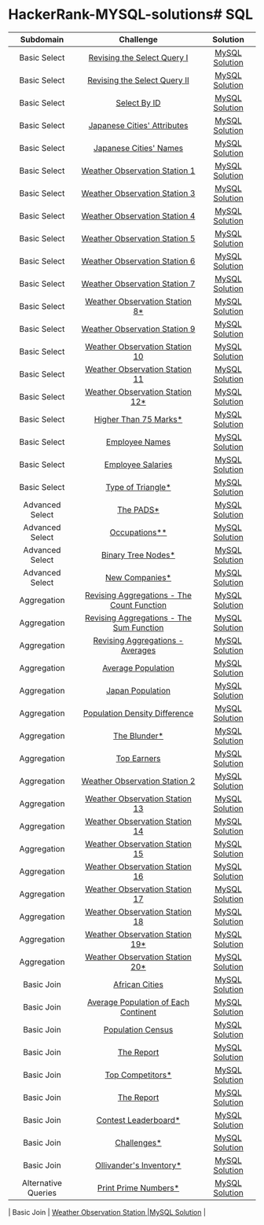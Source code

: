 # HackerRank-MYSQL-solutions# SQL

|      Subdomain      |                                                           Challenge                                                          |                                                                           Solution                                                                          |
|:-------------------:|:----------------------------------------------------------------------------------------------------------------------------:|:-----------------------------------------------------------------------------------------------------------------------------------------------------------:|
|     Basic Select    | [Revising the Select Query I](https://www.hackerrank.com/challenges/revising-the-select-query)                               |[MySQL Solution](https://github.com/EO1026/HackerRank-MYSQL-solutions/blob/fce47689fd55cc91c3df1332ae95e57dbe564428/Select/Revising%20the%20Select%20Query%20I)|
|     Basic Select    | [Revising the Select Query II](https://www.hackerrank.com/challenges/revising-the-select-query-2)                            |[MySQL Solution](https://github.com/EO1026/HackerRank-MYSQL-solutions/blob/fce47689fd55cc91c3df1332ae95e57dbe564428/Select/Revising%20the%20Select%20Query%20II)|
|     Basic Select    | [Select By ID](https://www.hackerrank.com/challenges/select-by-id)                                                           |[MySQL Solution](https://github.com/EO1026/HackerRank-MYSQL-solutions/blob/4d2b380ac3399078d9968facdbd07b0b8fd341d4/Select/Select%20By%20ID) |
|     Basic Select    | [Japanese Cities' Attributes](https://www.hackerrank.com/challenges/japanese-cities-attributes)                              |[MySQL Solution](https://github.com/EO1026/HackerRank-MYSQL-solutions/blob/4d2b380ac3399078d9968facdbd07b0b8fd341d4/Select/Japanese%20Cities'%20Attributes) |
|     Basic Select    | [Japanese Cities' Names](https://www.hackerrank.com/challenges/japanese-cities-name)                                         |[MySQL Solution](https://github.com/EO1026/HackerRank-MYSQL-solutions/blob/4d2b380ac3399078d9968facdbd07b0b8fd341d4/Select/Japanese%20Cities'%20Names) |
|     Basic Select    | [Weather Observation Station 1](https://www.hackerrank.com/challenges/weather-observation-station-1/problem)                                         |[MySQL Solution](https://github.com/EO1026/HackerRank-MYSQL-solutions/blob/29e62d53914de393074059afd47c12c4a1cc352a/Select/Weather%20Observation%20Station%201) |
|     Basic Select    | [Weather Observation Station 3](https://www.hackerrank.com/challenges/weather-observation-station-3/problem)                                         |[MySQL Solution](https://github.com/EO1026/HackerRank-MYSQL-solutions/blob/7f36101f47fd8c57dbbb3c953bc40c709e44ff4a/Select/Weather%20Observation%20Station%203) |
|     Basic Select    | [Weather Observation Station 4](https://www.hackerrank.com/challenges/weather-observation-station-4/problem)                                         |[MySQL Solution](https://github.com/EO1026/HackerRank-MYSQL-solutions/blob/92b4c8672cbf20750fe8e89f58751bac5050a045/Select/Weather%20Observation%20Station%204) |
|     Basic Select    | [Weather Observation Station 5](https://www.hackerrank.com/challenges/weather-observation-station-5/problem)                                         |[MySQL Solution](https://github.com/EO1026/HackerRank-MYSQL-solutions/blob/c24c7daeeb58cc9e0555e8aa69e0d4140e12fdc6/Select/Weather%20Observation%20Station%205) |
|     Basic Select    | [Weather Observation Station 6](https://www.hackerrank.com/challenges/weather-observation-station-6/problem)                                         |[MySQL Solution](https://github.com/EO1026/HackerRank-MYSQL-solutions/blob/5f084675ea6cc3e4f765b5e1a2a3869435c34a8c/Select/Weather%20Observation%20Station%206) |
|     Basic Select    | [Weather Observation Station 7](https://www.hackerrank.com/challenges/weather-observation-station-7/problem)                                         |[MySQL Solution](https://github.com/EO1026/HackerRank-MYSQL-solutions/blob/4493257019626342688beee9053e448172abf4c8/Select/Weather%20Observation%20Station%207) |
|     Basic Select    | [Weather Observation Station 8*](https://www.hackerrank.com/challenges/weather-observation-station-8/problem)                                         |[MySQL Solution](https://github.com/EO1026/HackerRank-MYSQL-solutions/blob/c90de3ea0a0af71223d9dc196e4634b8d9e99478/Select/Weather%20Observation%20Station%208) |
|     Basic Select    | [Weather Observation Station 9](https://www.hackerrank.com/challenges/weather-observation-station-9/problem)                                         |[MySQL Solution](https://github.com/EO1026/HackerRank-MYSQL-solutions/blob/95c7ffd0c38c7df2688d8d0725f2d67d9d5638d0/Select/Weather%20Observation%20Station%209) |
|     Basic Select    | [Weather Observation Station 10](https://www.hackerrank.com/challenges/weather-observation-station-10/problem)                                         |[MySQL Solution](https://github.com/EO1026/HackerRank-MYSQL-solutions/blob/b75b109ab4e4b7a271170d476d8819ab37e531de/Select/Weather%20Observation%20Station%2010) |
|     Basic Select    | [Weather Observation Station 11](https://www.hackerrank.com/challenges/weather-observation-station-11/problem)                                         |[MySQL Solution](https://github.com/EO1026/HackerRank-MYSQL-solutions/blob/38c10f211aa3407c6191ce07ecbcf50415e32630/Select/Weather%20Observation%20Station%2011) |
|     Basic Select    | [Weather Observation Station 12*](https://www.hackerrank.com/challenges/weather-observation-station-12/problem)                                         |[MySQL Solution](https://github.com/EO1026/HackerRank-MYSQL-solutions/blob/bda09103e87208541d6cdabb73a4d3c71bf1bf1d/Select/Weather%20Observation%20Station%2011) |
|     Basic Select    | [Higher Than 75 Marks*](https://www.hackerrank.com/challenges/more-than-75-marks/proble)  |[MySQL Solution](https://github.com/EO1026/HackerRank-MYSQL-solutions/blob/25ce18e0415e9574d42f15edd3f352c08adbf1e2/Select/Higher%20Than%2075%20Marks) |
|     Basic Select    | [Employee Names](https://www.hackerrank.com/challenges/name-of-employees/problem)                                         |[MySQL Solution](https://github.com/EO1026/HackerRank-MYSQL-solutions/blob/5a7cca1d6b317153be9a9d98a789c4b1b7b6271e/Select/Employee%20Names) |
|     Basic Select    | [Employee Salaries](https://www.hackerrank.com/challenges/salary-of-employees/problem)                                         |[MySQL Solution](https://github.com/EO1026/HackerRank-MYSQL-solutions/blob/f4c91278afee83d9daedb33df56319aa6638f5cf/Select/Employee%20Salaries) |
|     Basic Select    | [Type of Triangle*](https://www.hackerrank.com/challenges/what-type-of-triangle/problem)                                         |[MySQL Solution](https://github.com/EO1026/HackerRank-MYSQL-solutions/blob/38c10f211aa3407c6191ce07ecbcf50415e32630/Select/Weather%20Observation%20Station%2011) |
|     Advanced Select    | [The PADS*](https://www.hackerrank.com/challenges/the-pads/problem)                                         |[MySQL Solution](https://github.com/EO1026/HackerRank-MYSQL-solutions/blob/1a9ac8093ccf3d08a41f9c4401b9bfaacc202b23/Select/The%20PADS) |
|     Advanced Select    | [Occupations**](https://www.hackerrank.com/challenges/occupations/problem)                                         |[MySQL Solution](https://www.hackerrank.com/challenges/occupations/forum) |
|     Advanced Select    | [Binary Tree Nodes*](https://www.hackerrank.com/challenges/binary-search-tree-1/problem)                                         |[MySQL Solution](https://github.com/EO1026/HackerRank-MYSQL-solutions/blob/abf79585fa54c4fca4269ed3c4134a59e80e8310/Select/New%20Companies) |
|     Advanced Select    | [New Companies*](https://www.hackerrank.com/challenges/the-company/problem)                                         |[MySQL Solution](https://github.com/EO1026/HackerRank-MYSQL-solutions/blob/e4bd6293dd0ef92404b7efcbc4aa3ba82f86c3e7/Select/New%20Companies) |
|     Aggregation    | [Revising Aggregations - The Count Function](https://www.hackerrank.com/challenges/revising-aggregations-the-count-function/problem)  |[MySQL Solution](https://github.com/EO1026/HackerRank-MYSQL-solutions/blob/a12f911e9471d04a6083d4eec086c1583975ef89/Select/Revising%20Aggregations%20-%20The%20Count%20Function) |
|     Aggregation    | [Revising Aggregations - The Sum Function](https://www.hackerrank.com/challenges/revising-aggregations-sum/problem)                                         |[MySQL Solution](https://github.com/EO1026/HackerRank-MYSQL-solutions/blob/bb323de1881efb74c0b36123be4b2280b23d4e50/Select/Revising%20Aggregations%20-%20The%20Sum%20Function) |
|     Aggregation    | [Revising Aggregations - Averages](https://www.hackerrank.com/challenges/revising-aggregations-the-average-function/problem)                                         |[MySQL Solution](https://github.com/EO1026/HackerRank-MYSQL-solutions/blob/db259aad23760b75a6e1572ac5c3bfe024041bb9/Select/Revising%20Aggregations%20-%20Averages) |
|     Aggregation    | [Average Population](https://www.hackerrank.com/challenges/average-population/problem)                                         |[MySQL Solution](https://github.com/EO1026/HackerRank-MYSQL-solutions/blob/bd22b78ed245109713a5d46a28fd3a49625cab41/Select/Average%20Population) |
|     Aggregation    | [Japan Population](https://www.hackerrank.com/challenges/japan-population/problem)                                         |[MySQL Solution](https://github.com/EO1026/HackerRank-MYSQL-solutions/blob/ac739f3bf3258d24e81231ef6c42d5e17d1f36a6/Select/Japan%20Population) |
|     Aggregation    | [Population Density Difference](https://www.hackerrank.com/challenges/population-density-difference/problem)  |[MySQL Solution](https://github.com/EO1026/HackerRank-MYSQL-solutions/blob/dd32eb10c2bb33a441f4e7a4a0b4f67f1ddc2b65/Select/Population%20Density%20Difference) |
|     Aggregation    | [The Blunder*](https://www.hackerrank.com/challenges/the-blunder/problem)                                         |[MySQL Solution](https://github.com/EO1026/HackerRank-MYSQL-solutions/blob/dd32eb10c2bb33a441f4e7a4a0b4f67f1ddc2b65/Select/The%20Blunder) |
|     Aggregation    | [Top Earners](https://www.hackerrank.com/challenges/earnings-of-employees/problem)                                         |[MySQL Solution](https://github.com/EO1026/HackerRank-MYSQL-solutions/blob/dd32eb10c2bb33a441f4e7a4a0b4f67f1ddc2b65/Select/Top%20Earners) |
|     Aggregation    | [Weather Observation Station 2](https://www.hackerrank.com/challenges/weather-observation-station-2/problem)                                         |[MySQL Solution](https://github.com/EO1026/HackerRank-MYSQL-solutions/blob/dd32eb10c2bb33a441f4e7a4a0b4f67f1ddc2b65/Select/Weather%20Observation%20Station%202) |
|     Aggregation    | [Weather Observation Station 13](https://www.hackerrank.com/challenges/weather-observation-station-13/problem)                                         |[MySQL Solution](https://github.com/EO1026/HackerRank-MYSQL-solutions/blob/dd32eb10c2bb33a441f4e7a4a0b4f67f1ddc2b65/Select/Weather%20Observation%20Station%2013) |
|     Aggregation    | [Weather Observation Station 14](https://www.hackerrank.com/challenges/weather-observation-station-14/problem) |[MySQL Solution](https://github.com/EO1026/HackerRank-MYSQL-solutions/blob/c4a4460c836434885900ef24a79e466af71dc314/Select/Weather%20Observation%20Station%2014) |
|     Aggregation    | [Weather Observation Station 15](https://www.hackerrank.com/challenges/earnings-of-employees/problem)                                         |[MySQL Solution](https://github.com/EO1026/HackerRank-MYSQL-solutions/blob/c4a4460c836434885900ef24a79e466af71dc314/Select/Weather%20Observation%20Station%2015) |
|     Aggregation    | [Weather Observation Station 16](https://www.hackerrank.com/challenges/weather-observation-station-16/problem)                                         |[MySQL Solution](https://github.com/EO1026/HackerRank-MYSQL-solutions/blob/c4a4460c836434885900ef24a79e466af71dc314/Select/Weather%20Observation%20Station%2016) |
|     Aggregation    | [Weather Observation Station 17](https://www.hackerrank.com/challenges/weather-observation-station-17/problem)                                         |[MySQL Solution](https://github.com/EO1026/HackerRank-MYSQL-solutions/blob/c4a4460c836434885900ef24a79e466af71dc314/Select/Weather%20Observation%20Station%2017) |
|     Aggregation    | [Weather Observation Station 18](https://www.hackerrank.com/challenges/weather-observation-station-18/problem)                                         |[MySQL Solution](https://github.com/EO1026/HackerRank-MYSQL-solutions/blob/7dca393c66c1657dcd08c2065811198acef619d7/Select/Weather%20Observation%20Station%2018) |
|     Aggregation    | [Weather Observation Station 19*](https://www.hackerrank.com/challenges/weather-observation-station-19/problem)                                         |[MySQL Solution](https://github.com/EO1026/HackerRank-MYSQL-solutions/blob/e8ea58ca71829cff07489111567454e246edd2b4/Select/Weather%20Observation%20Station%2019) |
|     Aggregation    | [Weather Observation Station 20*](https://www.hackerrank.com/challenges/weather-observation-station-20/problem)                                         |[MySQL Solution](https://github.com/EO1026/HackerRank-MYSQL-solutions/blob/9011f657eb37449868b701dbd6086835eafc2cb8/Select/Weather%20Observation%20Station%2020) |
|     Basic Join    | [African Cities](https://www.hackerrank.com/challenges/african-cities/problem)                                         |[MySQL Solution](https://github.com/EO1026/HackerRank-MYSQL-solutions/blob/559abd16fa0f74b458efdcc7326694946f777efa/Select/African%20Cities) |
|     Basic Join    | [Average Population of Each Continent](https://www.hackerrank.com/challenges/average-population-of-each-continent/problem)              |[MySQL Solution](https://github.com/EO1026/HackerRank-MYSQL-solutions/blob/5b39fa4da5319140880cb5c79c6c6f5041dba6a4/Select/Average%20Population%20of%20Each%20Continent) |
|     Basic Join    | [Population Census](https://www.hackerrank.com/challenges/asian-population/problem?isFullScreen=true)                                         |[MySQL Solution](https://github.com/EO1026/HackerRank-MYSQL-solutions/blob/69826cd98df805b01fad6211b2f0a33059d2dca2/Select/Population%20Census) |
|     Basic Join    | [The Report](https://www.hackerrank.com/challenges/the-report/problem)              |[MySQL Solution](https://github.com/EO1026/HackerRank-MYSQL-solutions/blob/9f4867b42248c80d518f7aa168322ef5ec6adb92/Select/The%20Report) |
|     Basic Join    | [Top Competitors*](https://www.hackerrank.com/challenges/full-score/problem?isFullScreen=true)                                         |[MySQL Solution](https://github.com/EO1026/HackerRank-MYSQL-solutions/blob/58d0b5d14638e5da4f453ffdb488fe7042673dad/Select/Top%20Competitors) |
|     Basic Join    | [The Report](https://www.hackerrank.com/challenges/the-report/problem)              |[MySQL Solution](https://github.com/EO1026/HackerRank-MYSQL-solutions/blob/9f4867b42248c80d518f7aa168322ef5ec6adb92/Select/The%20Report) |
|     Basic Join    | [Contest Leaderboard*](https://www.hackerrank.com/challenges/contest-leaderboard/problem?isFullScreen=true)                                         |[MySQL Solution](https://github.com/EO1026/HackerRank-MYSQL-solutions/blob/63bb5bd7cda76e0bb97710eb417f891b4d24af34/Select/Contest%20Leaderboard) |
|     Basic Join    | [Challenges*](https://www.hackerrank.com/challenges/challenges/problem?isFullScreen=true)                                         |[MySQL Solution](https://github.com/EO1026/HackerRank-MYSQL-solutions/blob/7f8251434552795745f7608ea1a7ee1150dd55f7/Select/Challenges) |
|     Basic Join    | [Ollivander's Inventory* ](https://www.hackerrank.com/challenges/harry-potter-and-wands/problem?isFullScreen=true)                                         |[MySQL Solution](https://github.com/EO1026/HackerRank-MYSQL-solutions/blob/7676f005a8836d53238a558d5f05942265202831/Select/Ollivander's%20Inventory) ||     Alternative Queries    | [Draw The Triangle 2*](https://www.hackerrank.com/challenges/draw-the-triangle-2/problem?isFullScreen=true)                                         |[MySQL Solution](https://github.com/EO1026/HackerRank-MYSQL-solutions/blob/71ac1e5c93c8d47cb803f7ebe651b639896727b4/Select/Draw%20The%20Triangle%202) |
|     Alternative Queries    | [Print Prime Numbers*](https://www.hackerrank.com/challenges/print-prime-numbers/problem?isFullScreen=true)              |[MySQL Solution](https://github.com/EO1026/HackerRank-MYSQL-solutions/blob/3c10201d4fa63c13a507b6515410cc01090a40c4/Select/Print%20Prime%20Numbers) |


|     Basic Join    | [Weather Observation Station ]()                                         |[MySQL Solution]() |



